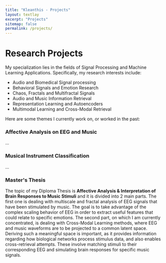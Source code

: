 ```yaml
---
title: "Kleanthis - Projects"
layout: textlay
excerpt: "Projects"
sitemap: false
permalink: /projects/
---
```


# Research Projects

My specialization lies in the fields of Signal Processing and Machine Learning Applications. Specifically, my research interests include:

* Audio and Biomedical Signal processing
* Behavioral Signals and Emotion Research
* Chaos, Fractals and Multifractal Signals
* Audio and Music Information Retrieval
* Representation Learning and Autoencoders
* Multimodal Learning and Cross-Modal Retrieval

Here are some themes I currently work on, or worked in the past:

### Affective Analysis on EEG and Music

...

### Musical Instrument Classification

...

### Master's Thesis

The topic of my Diploma Thesis is **Affective Analysis & Interpretation of Brain Responses to Music Stimuli** and it is divided into 2 main parts. The first one is dealing with multiscale and fractal analysis of EEG signals that have been stimulated by music. The goal is to take advantage of the complex scaling behavior of EEG in order to extract useful features that could relate to specific emotions. The second part, on which I am currently concentrated, is dealing with Cross-Modal Learning methods, where EEG and music waveforms are to be projected to a common latent space. Deriving such a meaningful space is important, as it provides information regarding how biological networks process stimulus data, and also enables cross-retrieval attempts. These involve matching stimuli to their corresponding EEG and simulating brain responses for specific music signals.

